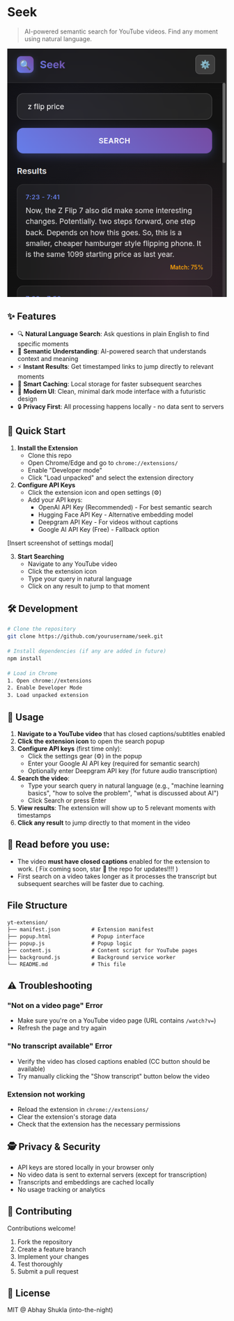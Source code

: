 # Seek

> AI-powered semantic search for YouTube videos. Find any moment using natural language.

![Seek search results](assets/results.png)

## ✨ Features

- 🔍 **Natural Language Search**: Ask questions in plain English to find specific moments
- 🎯 **Semantic Understanding**: AI-powered search that understands context and meaning
- ⚡ **Instant Results**: Get timestamped links to jump directly to relevant moments
- 🧠 **Smart Caching**: Local storage for faster subsequent searches
- 🎨 **Modern UI**: Clean, minimal dark mode interface with a futuristic design
- 🔒 **Privacy First**: All processing happens locally - no data sent to servers

## 🚀 Quick Start

1. **Install the Extension**
   - Clone this repo
   - Open Chrome/Edge and go to `chrome://extensions/`
   - Enable "Developer mode"
   - Click "Load unpacked" and select the extension directory
2. **Configure API Keys**
   - Click the extension icon and open settings (⚙️)
   - Add your API keys:
     - OpenAI API Key (Recommended) - For best semantic search
     - Hugging Face API Key - Alternative embedding model
     - Deepgram API Key - For videos without captions
     - Google AI API Key (Free) - Fallback option

[Insert screenshot of settings modal]

3. **Start Searching**
   - Navigate to any YouTube video
   - Click the extension icon
   - Type your query in natural language
   - Click on any result to jump to that moment

## 🛠️ Development

```bash
# Clone the repository
git clone https://github.com/yourusername/seek.git

# Install dependencies (if any are added in future)
npm install

# Load in Chrome
1. Open chrome://extensions
2. Enable Developer Mode
3. Load unpacked extension
```

## 🧩 Usage

1. **Navigate to a YouTube video** that has closed captions/subtitles enabled
2. **Click the extension icon** to open the search popup
3. **Configure API keys** (first time only):
   - Click the settings gear (⚙️) in the popup
   - Enter your Google AI API key (required for semantic search)
   - Optionally enter Deepgram API key (for future audio transcription)
4. **Search the video**:
   - Type your search query in natural language (e.g., "machine learning basics", "how to solve the problem", "what is discussed about AI")
   - Click Search or press Enter
5. **View results**: The extension will show up to 5 relevant moments with timestamps
6. **Click any result** to jump directly to that moment in the video

## 🤚 Read before you use:
- The video **must have closed captions** enabled for the extension to work. ( Fix coming soon, star 🌟 the repo for updates!!!! )
- First search on a video takes longer as it processes the transcript but subsequent searches will be faster due to caching.


## File Structure

```
yt-extension/
├── manifest.json          # Extension manifest
├── popup.html             # Popup interface
├── popup.js               # Popup logic
├── content.js             # Content script for YouTube pages
├── background.js          # Background service worker
└── README.md              # This file
```

## ⚠️ Troubleshooting 

### "Not on a video page" Error
- Make sure you're on a YouTube video page (URL contains `/watch?v=`)
- Refresh the page and try again

### "No transcript available" Error
- Verify the video has closed captions enabled (CC button should be available)
- Try manually clicking the "Show transcript" button below the video

### Extension not working
- Reload the extension in `chrome://extensions/`
- Clear the extension's storage data
- Check that the extension has the necessary permissions

## 🕵️ Privacy & Security

- API keys are stored locally in your browser only
- No video data is sent to external servers (except for transcription)
- Transcripts and embeddings are cached locally
- No usage tracking or analytics


## 🤝 Contributing

Contributions welcome!

1. Fork the repository
2. Create a feature branch
3. Implement your changes
4. Test thoroughly
5. Submit a pull request

## 📜 License

MIT @ Abhay Shukla (into-the-night)
